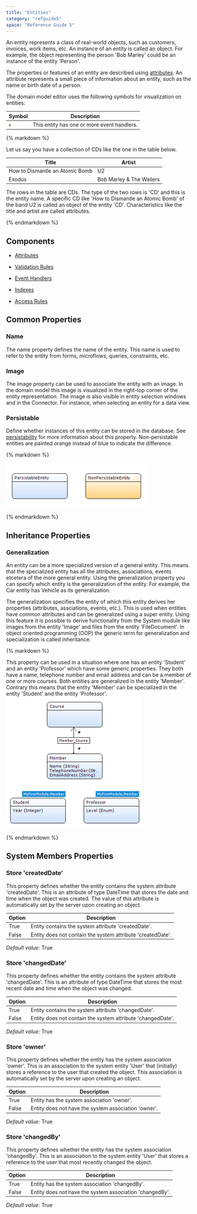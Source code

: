 ```yaml
---
title: "Entities"
category: "refguide5"
space: "Reference Guide 5"
---
```



An entity represents a class of real-world objects, such as customers, invoices, work items, etc. An instance of an entity is called an object. For example, the object representing the person 'Bob Marley' could be an instance of the entity 'Person'.

The properties or features of an entity are described using [attributes](Attributes). An attribute represents a small piece of information about an entity, such as the name or birth date of a person.

The domain model editor uses the following symbols for visualization on entities:

<table><thead><tr><th class="confluenceTh">Symbol</th><th class="confluenceTh">Description</th></tr></thead><tbody><tr><td class="confluenceTd"><img class="confluence-embedded-image" src="attachments/819203/917594.png" data-image-src="https://world.mendix.com/download/attachments/819203/eventHandlerSymbol.png?version=1&amp;modificationDate=1259076620000&amp;api=v2"></td><td class="confluenceTd">This entity has one or more event handlers.</td></tr></tbody></table><div class="alert alert-info">{% markdown %}

Let us say you have a collection of CDs like the one in the table below.

<table><thead><tr><th class="confluenceTh">Title</th><th class="confluenceTh">Artist</th></tr></thead><tbody><tr><td class="confluenceTd">How to Dismantle an Atomic Bomb</td><td class="confluenceTd">U2</td></tr><tr><td class="confluenceTd">Exodus</td><td class="confluenceTd">Bob Marley &amp; The Wailers</td></tr></tbody></table>

The rows in the table are CDs. The type of the two rows is 'CD' and this is the entity name. A specific CD like 'How to Dismantle an Atomic Bomb' of the band U2 is called an object of the entity 'CD'. Characteristics like the title and artist are called attributes.

{% endmarkdown %}</div>

## Components

*   [Attributes](Attributes)

*   [Validation Rules](Validation+Rules)

*   [Event Handlers](Event+Handlers)

*   [Indexes](Indexes)

*   [Access Rules](Access+Rules)

## Common Properties

### Name

The name property defines the name of the entity. This name is used to refer to the entity from forms, microflows, queries, constraints, etc.

### Image

The image property can be used to associate the entity with an image. In the domain model this image is visualized in the right-top corner of the entity representation. The image is also visible in entity selection windows and in the Connector. For instance, when selecting an entity for a data view.

### Persistable

Define whether instances of this entity can be stored in the database. See [persistability](Persistability) for more information about this property. Non-persistable entities are painted orange instead of blue to indicate the difference.

<div class="alert alert-info">{% markdown %}

![](attachments/4194533/4325380.png)

{% endmarkdown %}</div>

## Inheritance Properties

### Generalization

An entity can be a more specialized version of a general entity. This means that the specialized entity has all the attributes, associations, events etcetera of the more general entity. Using the generalization property you can specify which entity is the generalization of the entity. For example, the Car entity has Vehicle as its generalization.

The generalization specifies the entity of which this entity derives her properties (attributes, assciations, events, etc.). This is used when entities have common attributes and can be generalized using a super entity. Using this feature it is possible to derive functionality from the System module like images from the entity 'Image' and files from the entity 'FileDocument'. In object oriented programming (OOP) the generic term for generalization and specialization is called inheritance.

<div class="alert alert-info">{% markdown %}

This property can be used in a situation where one has an entity 'Student' and an entity 'Professor' which have some generic properties. They both have a name, telephone number and email address and can be a member of one or more courses. Both entities are generalized in the entity 'Member'. Contrary this means that the entity 'Member' can be specialized in the entity 'Student' and the entity 'Professor'.
![](attachments/819203/917900.png)

{% endmarkdown %}</div>

## System Members Properties

### Store 'createdDate'

This property defines whether the entity contains the system attribute 'createdDate'. This is an attribute of type DateTime that stores the date and time when the object was created. The value of this attribute is automatically set by the server upon creating an object.

<table><thead><tr><th class="confluenceTh">Option</th><th class="confluenceTh">Description</th></tr></thead><tbody><tr><td class="confluenceTd">True</td><td class="confluenceTd">Entity contains the system attribute 'createdDate'.</td></tr><tr><td class="confluenceTd">False</td><td class="confluenceTd">Entity does not contain the system attribute 'createdDate'.</td></tr></tbody></table>

_Default value:_ True

### Store 'changedDate'

This property defines whether the entity contains the system attribute 'changedDate'. This is an attribute of type DateTime that stores the most recent date and time when the object was changed.

<table><thead><tr><th class="confluenceTh">Option</th><th class="confluenceTh">Description</th></tr></thead><tbody><tr><td class="confluenceTd">True</td><td class="confluenceTd">Entity contains the system attribute 'changedDate'.</td></tr><tr><td class="confluenceTd">False</td><td class="confluenceTd">Entity does not contain the system attribute 'changedDate'.</td></tr></tbody></table>

_Default value:_ True

### Store 'owner'

This property defines whether the entity has the system association 'owner'. This is an association to the system entity 'User' that (initially) stores a reference to the user that created the object. This association is automatically set by the server upon creating an object.

<table><thead><tr><th class="confluenceTh">Option</th><th class="confluenceTh">Description</th></tr></thead><tbody><tr><td class="confluenceTd">True</td><td class="confluenceTd">Entity has the system association 'owner'.</td></tr><tr><td class="confluenceTd">False</td><td class="confluenceTd">Entity does not have the system association 'owner'.</td></tr></tbody></table>

_Default value:_ True

### Store 'changedBy'

This property defines whether the entity has the system association 'changedBy'. This is an association to the system entity 'User' that stores a reference to the user that most recently changed the object.

<table><thead><tr><th class="confluenceTh">Option</th><th class="confluenceTh">Description</th></tr></thead><tbody><tr><td class="confluenceTd">True</td><td class="confluenceTd">Entity has the system association 'changedBy'.</td></tr><tr><td class="confluenceTd">False</td><td class="confluenceTd">Entity does not have the system association 'changedBy'.</td></tr></tbody></table>

_Default value:_ True
